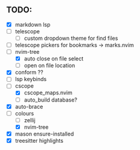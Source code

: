 ## TODO: 
- [x] markdown lsp
- [ ] telescope
    - [ ] custom dropdown theme for find files
- [ ] telescope pickers for bookmarks -> marks.nvim
- [ ] nvim-tree
    - [x] auto close on file select
    - [ ] open on file location
- [x] conform ??
- [ ] lsp keybinds 
- [ ] cscope
    - [x] cscope_maps.nvim
    - [ ] auto_build database?
- [x] auto-brace
- [ ] colours
    - [ ] zellij
    - [x] nvim-tree
- [x] mason ensure-installed
- [x] treesitter highlights
